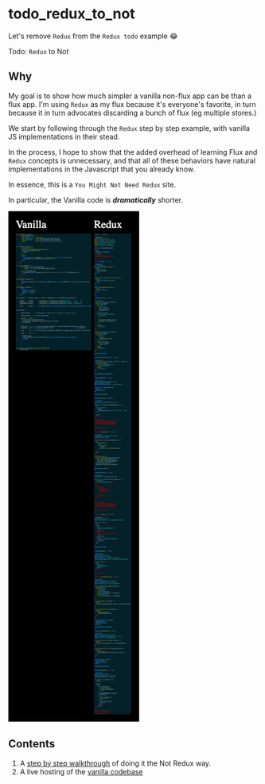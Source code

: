 # todo_redux_to_not
Let's remove `Redux` from the `Redux todo` example 😂

Todo: `Redux` to Not

## Why
My goal is to show how much simpler a vanilla non-flux app can be than a flux app.  I'm using `Redux` as my flux because it's
everyone's favorite, in turn because it in turn advocates discarding a bunch of flux (eg multiple stores.)

We start by following through the `Redux` step by step example, with vanilla JS implementations in their stead.

In the process, I hope to show that the added overhead of learning Flux and `Redux` concepts is unnecessary, and that all of these behaviors have natural implementations in the Javascript that you already know.

In essence, this is a `You Might Not Need Redux` site.

In particular, the Vanilla code is ***dramatically*** shorter.

![](walkthrough/Cropped%20Comparison.png)

## Contents

1. A [step by step walkthrough](./walkthrough/walkthrough_index.md) of doing it the Not Redux way.
1. A live hosting of the [vanilla codebase](https://stonecypher.github.io/todo_redux_to_not/vanilla/todo.html)

